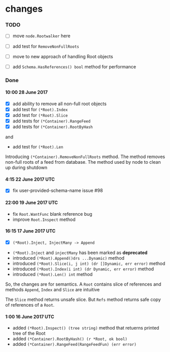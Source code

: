 changes
=======

### TODO

- [ ] move `node.Rootwalker` here
- [ ] add test for `RemoveNonFullRoots`
- [ ] move to new approach of handling Root objects
- [ ] add `Schema.HasReferences() bool` method for performance


### Done

#### 10:00 28 June 2017

- [x] add ability to remove all non-full root objects
- [x] add test for `(*Root).Index`
- [x] add test for `(*Root).Slice`
- [x] add tests for `(*Container).RangeFeed`
- [x] add tests for `(*Container).RootByHash`

and

- add test for `(*Root).Len`

Introducing `(*Container).RemoveNonFullRoots` method. The method removes
non-full roots of a feed from database. The method used by node to clean up
during shutdown


####  4:15 22 June 2017 UTC

- [x] fix user-provided-schema-name issue #98

#### 22:00 19 June 2017 UTC

- fix `Root.WantFunc` blank reference bug
- improve `Root.Inspect` method

#### 16:15 17 June 2017 UTC

- [x] `(*Root).Inject, InjectMany -> Append`

+ `(*Root).Inject` and `injectMany` has been marked as __deprecated__
+ introduced `(*Root).Append()drs ...Dynamic)` method
+ introduced `(*Root).Slice(i, j int) (dr []Dynamic, err error)` method
+ introduced `(*Root).Index(i int) (dr Dynamic, err error)` method
+ introduced `(*Root).Len() int` method

So, the changes are for semantics. A `Root` contains slice of references and
methods `Append`, `Index` and `Slice` are intuitive

The `Slice` method returns unsafe slice. But `Refs` method returns
safe copy of references of a `Root`.


####  1:00 16 June 2017 UTC

+ added `(*Root).Inspect() (tree string)` method that retuerns printed tree of
the Root
+ added `(*Container).RootByHash() (r *Root, ok bool)`
+ added `(*Container).RangeFeed(RangeFeedFun) (err error)`
